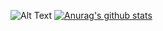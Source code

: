 ![Alt Text](https://media1.tenor.com/images/9d3787023f630c9fe8e9dd23b34aeec6/tenor.gif?itemid=10072139)
[![Anurag's github stats](https://github-readme-stats.vercel.app/api?username=owengiri20)](https://github.com/anuraghazra/github-readme-stats)
<!--
**owengiri20/owengiri20** is a ✨ _special_ ✨ repository because its `README.md` (this file) appears on your GitHub profile.

Here are some ideas to get you started:

- 🔭 I’m currently working on ...
- 🌱 I’m currently learning ...
- 👯 I’m looking to collaborate on ...
- 🤔 I’m looking for help with ...
- 💬 Ask me about ...
- 📫 How to reach me: ...
- 😄 Pronouns: ...
- ⚡ Fun fact: ...
-->

